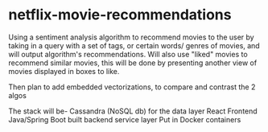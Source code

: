 # netflix-movie-recommendations
Using a sentiment analysis algorithm to recommend movies to the user by taking in a query with a set of tags, or certain words/ genres of movies, and will output algorithm's recommendations. Will also use "liked" movies to recommend similar movies, this will be done by presenting another view of  movies displayed in boxes to like.

Then plan to add embedded vectorizations, to compare and contrast the 2 algos

The stack will be-
Cassandra (NoSQL db) for the data layer
React Frontend
Java/Spring Boot built backend service layer
Put in Docker containers
